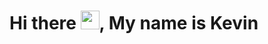 # Hi there <img src="https://raw.githubusercontent.com/kaueMarques/kaueMarques/master/hi.gif" width="30px">, My name is Kevin
